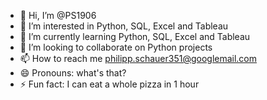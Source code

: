- 👋 Hi, I’m @PS1906
- 👀 I’m interested in Python, SQL, Excel and Tableau
- 🌱 I’m currently learning Python, SQL, Excel and Tableau
- 💞️ I’m looking to collaborate on Python projects
- 📫 How to reach me philipp.schauer351@googlemail.com
- 😄 Pronouns: what's that?
- ⚡ Fun fact: I can eat a whole pizza in 1 hour

<!---
PS1906/PS1906 is a ✨ special ✨ repository because its `README.md` (this file) appears on your GitHub profile.
You can click the Preview link to take a look at your changes.
--->
